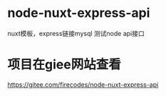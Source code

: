 # node-nuxt-express-api
nuxt模板，express链接mysql 测试node api接口

# 项目在giee网站查看
https://gitee.com/firecodes/node-nuxt-express-api
